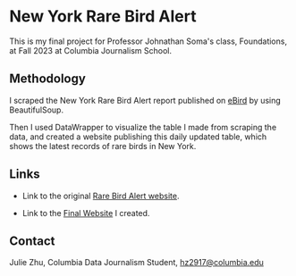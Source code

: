 # New York Rare Bird Alert
This is my final project for Professor Johnathan Soma's class, Foundations, at Fall 2023 at Columbia Journalism School.

## Methodology
I scraped the New York Rare Bird Alert report published on [eBird](https://ebird.org/alert/summary?sid=SN35466) by using BeautifulSoup.

Then I used DataWrapper to visualize the table I made from scraping the data, and created a website publishing this daily updated table, which shows the latest records of rare birds in New York.

## Links
* Link to the original [Rare Bird Alert website](https://ebird.org/alert/summary?sid=SN35466).

* Link to the [Final Website](https://juliezhn.github.io/NYC_RareBirds/) I created.

## Contact
Julie Zhu, Columbia Data Journalism Student, [hz2917@columbia.edu](mailto:hz2917@columbia.edu)
